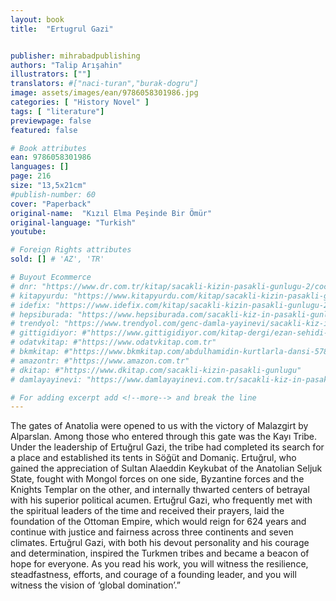 ```yaml
---
layout: book
title:  "Ertugrul Gazi"


publisher: mihrabadpublishing
authors: "Talip Arışahin"
illustrators: [""]
translators: #["naci-turan","burak-dogru"]
image: assets/images/ean/9786058301986.jpg
categories: [ "History Novel" ]
tags: [ "literature"]
previewpage: false
featured: false

# Book attributes
ean: 9786058301986
languages: []
page: 216
size: "13,5x21cm"
#publish-number: 60
cover: "Paperback"
original-name:  "Kızıl Elma Peşinde Bir Ömür"
original-language: "Turkish"
youtube:

# Foreign Rights attributes
sold: [] # 'AZ', 'TR'

# Buyout Ecommerce
# dnr: "https://www.dr.com.tr/kitap/sacakli-kizin-pasakli-gunlugu-2/cocuk-ve-genclik/genclik-10-yas/roman-oyku/urunno=0001893059001"
# kitapyurdu: "https://www.kitapyurdu.com/kitap/sacakli-kizin-pasakli-gunlugu-2-/560122.html&filter_name=Sa%C3%A7akl%C4%B1+K%C4%B1z%27%C4%B1n+Pasakl%C4%B1+G%C3%BCnl%C3%BC%C4%9F%C3%BC+2"
# idefix: "https://www.idefix.com/kitap/sacakli-kizin-pasakli-gunlugu-2/cocuk-ve-genclik/genclik-10-yas/roman-oyku/urunno=0001893059001"
# hepsiburada: "https://www.hepsiburada.com/sacakli-kiz-in-pasakli-gunlugu-2-damla-yayinevi-p-HBV000012ER86"
# trendyol: "https://www.trendyol.com/genc-damla-yayinevi/sacakli-kiz-in-pasakli-gunlugu-2-p-54825777"
# gittigidiyor: #"https://www.gittigidiyor.com/kitap-dergi/ezan-sehidi-adnan-menderes_pdp_732728793"
# odatvkitap: #"https://www.odatvkitap.com.tr"
# bkmkitap: #"https://www.bkmkitap.com/abdulhamidin-kurtlarla-dansi-578226"
# amazontr: #"https://www.amazon.com.tr"
# dkitap: #"https://www.dkitap.com/sacakli-kizin-pasakli-gunlugu"
# damlayayinevi: "https://www.damlayayinevi.com.tr/sacakli-kiz-in-pasakli-gunlugu-2-bu-iste-bi-terslik-var"

# For adding excerpt add <!--more--> and break the line
---
```

The gates of Anatolia were opened to us with
the victory of Malazgirt by Alparslan. Among those
who entered through this gate was the Kayı Tribe.
Under the leadership of Ertuğrul Gazi, the tribe
had completed its search for a place and established its tents in Söğüt and Domaniç. Ertuğrul,
who gained the appreciation of Sultan Alaeddin
Keykubat of the Anatolian Seljuk State, fought with
Mongol forces on one side, Byzantine forces and
the Knights Templar on the other, and internally
thwarted centers of betrayal with his superior political acumen. Ertuğrul Gazi, who frequently met with
the spiritual leaders of the time and received their
prayers, laid the foundation of the Ottoman Empire,
which would reign for 624 years and continue with
justice and fairness across three continents and
seven climates. Ertuğrul Gazi, with both his devout
personality and his courage and determination, inspired the Turkmen tribes and became a beacon of
hope for everyone. As you read his work, you will
witness the resilience, steadfastness, efforts, and
courage of a founding leader, and you will witness
the vision of ‘global domination’.”
<!--more--> 

